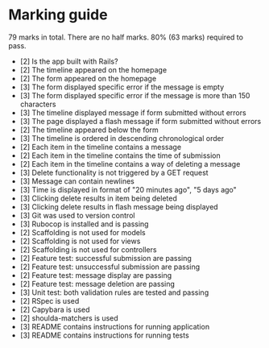 # Marking guide

79 marks in total. There are no half marks. 80% (63 marks) required to pass.

 - [2] Is the app built with Rails?
 - [2] The timeline appeared on the homepage
 - [2] The form appeared on the homepage
 - [3] The form displayed specific error if the message is empty
 - [3] The form displayed specific error if the message is more than 150 characters
 - [3] The timeline displayed message if form submitted without errors
 - [3] The page displayed a flash message if form submitted without errors
 - [2] The timeline appeared below the form
 - [3] The timeline is ordered in descending chronological order
 - [2] Each item in the timeline contains a message
 - [2] Each item in the timeline contains the time of submission
 - [2] Each item in the timeline contains a way of deleting a message
 - [3] Delete functionality is not triggered by a GET request
 - [3] Message can contain newlines
 - [3] Time is displayed in format of "20 minutes ago", "5 days ago"
 - [3] Clicking delete results in item being deleted
 - [3] Clicking delete results in flash message being displayed
 - [3] Git was used to version control
 - [3] Rubocop is installed and is passing
 - [2] Scaffolding is not used for models
 - [2] Scaffolding is not used for views
 - [2] Scaffolding is not used for controllers
 - [2] Feature test: successful submission are passing
 - [2] Feature test: unsuccessful submission are passing
 - [2] Feature test: message display are passing
 - [2] Feature test: message deletion are passing
 - [3] Unit test: both validation rules are tested and passing
 - [2] RSpec is used
 - [2] Capybara is used
 - [2] shoulda-matchers is used
 - [3] README contains instructions for running application
 - [3] README contains instructions for running tests
